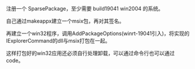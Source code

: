 注册一个 SparsePackage，至少需要 build19041 win2004 的系统。

自己通过makeappx建立一个msix包，再对其签名。

再建立一个win32程序，调用AddPackageOptions(winrt-19041引入)，将实现的IExplorerCommand的dll与msix打包在一起。

这样打包好的win32应用还必须自行处理卸载，可以通过命令行也可以通过code。
